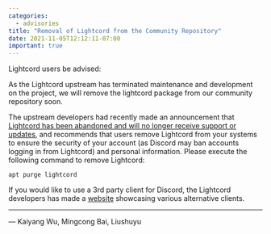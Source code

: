 ```yaml
---
categories:
  - advisories
title: "Removal of Lightcord from the Community Repository"
date: 2021-11-05T12:12:11-07:00
important: true
---
```


Lightcord users be advised:

As the Lightcord upstream has terminated maintenance and development on the project, we will remove the lightcord package from our community repository soon.

The upstream developers had recently made an announcement that [Lightcord has been abandoned and will no longer receive support or updates](https://github.com/Lightcord/Lightcord#lightcord-has-been-abandoned-and-no-longer-receives-support-or-updates), and recommends that users remove Lightcord from your systems to ensure the security of your account (as Discord may ban accounts logging in from Lightcord) and personal information. Please execute the following command to remove Lightcord:

    apt purge lightcord

If you would like to use a 3rd party client for Discord, the Lightcord developers has made a [website](https://lightcord.site/) showcasing various alternative clients.

---

— Kaiyang Wu, Mingcong Bai, Liushuyu
